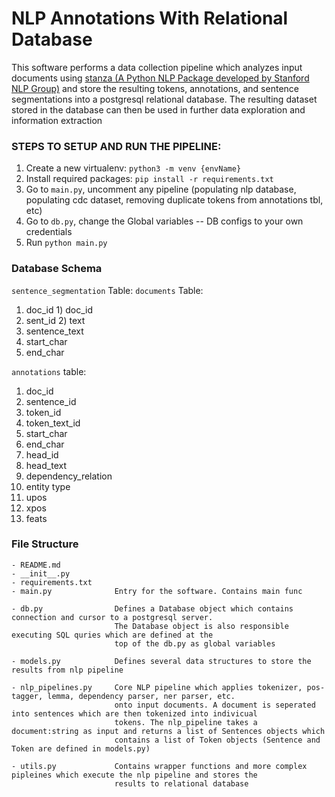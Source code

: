 # NLP Annotations With Relational Database
This software performs a data collection pipeline which analyzes input documents using [stanza (A Python NLP Package developed by Stanford NLP Group)](https://stanfordnlp.github.io/stanza/) and store the resulting tokens, annotations, and sentence segmentations into a postgresql relational database. The resulting dataset stored in the database can then be used in further data exploration and information extraction 
### STEPS TO SETUP AND RUN THE PIPELINE:
1. Create a new virtualenv: `python3 -m venv {envName}`
2. Install required packages: `pip install -r requirements.txt`
3. Go to `main.py`, uncomment any pipeline (populating nlp database, populating cdc dataset, removing duplicate tokens from annotations tbl, etc)
4. Go to `db.py`, change the Global variables -- DB configs to your own credentials 
5. Run `python main.py` 

### Database Schema                                
`sentence_segmentation` Table:      `documents`  Table:
1)	doc_id                          1)	doc_id
2)	sent_id                         2)	text 
3)	sentence_text                   
4)	start_char                      
5)	end_char                        

`annotations` table:
1)	doc_id
2)	sentence_id 
3)	token_id
4)	token_text_id
5)	start_char
6)	end_char
7)	head_id
8)	head_text
9)	dependency_relation
10) entity type
11) upos
12) xpos
13) feats

### File Structure
```
- README.md
- __init__.py   
- requirements.txt
- main.py              Entry for the software. Contains main func

- db.py                Defines a Database object which contains connection and cursor to a postgresql server.
                       The Database object is also responsible executing SQL quries which are defined at the 
                       top of the db.py as global variables

- models.py            Defines several data structures to store the results from nlp pipeline 

- nlp_pipelines.py     Core NLP pipeline which applies tokenizer, pos-tagger, lemma, dependency parser, ner parser, etc.
                       onto input documents. A document is seperated into sentences which are then tokenized into indivicual
                       tokens. The nlp_pipeline takes a document:string as input and returns a list of Sentences objects which 
                       contains a list of Token objects (Sentence and Token are defined in models.py)

- utils.py             Contains wrapper functions and more complex pipleines which execute the nlp pipeline and stores the 
                       results to relational database
```







